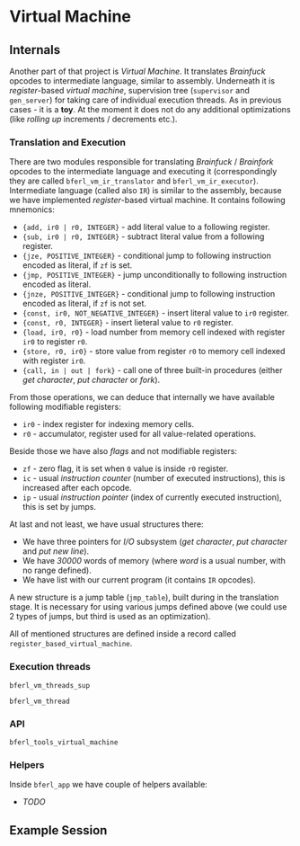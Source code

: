 # Virtual Machine

## Internals

Another part of that project is *Virtual Machine*. It translates *Brainfuck* opcodes to intermediate language, similar to assembly. Underneath it is *register*-based *virtual machine*, supervision tree (`supervisor` and `gen_server`) for taking care of individual execution threads. As in previous cases - it is a **toy**. At the moment it does not do any additional optimizations (like *rolling up* increments / decrements etc.).

### Translation and Execution

There are two modules responsible for translating *Brainfuck* / *Brainfork* opcodes to the intermediate language and executing it (correspondingly they are called `bferl_vm_ir_translator` and `bferl_vm_ir_executor`). Intermediate language (called also `IR`) is similar to the assembly, because we have implemented *register*-based virtual machine. It contains following mnemonics:

- `{add, ir0 | r0, INTEGER}` - add literal value to a following register.
- `{sub, ir0 | r0, INTEGER}` - subtract literal value from a following register.
- `{jze, POSITIVE_INTEGER}` - conditional jump to following instruction encoded as literal, if `zf` is set.
- `{jmp, POSITIVE_INTEGER}` - jump unconditionally to following instruction encoded as literal.
- `{jnze, POSITIVE_INTEGER}` - conditional jump to following instruction encoded as literal, if `zf` is not set.
- `{const, ir0, NOT_NEGATIVE_INTEGER}` - insert literal value to `ir0` register.
- `{const, r0, INTEGER}` - insert lieteral value to `r0` register.
- `{load, ir0, r0}` - load number from memory cell indexed with register `ir0` to register `r0`.
- `{store, r0, ir0}` - store value from register `r0` to memory cell indexed with register `ir0`.
- `{call, in | out | fork}` - call one of three built-in procedures (either *get character*, *put character* or *fork*).

From those operations, we can deduce that internally we have available following modifiable registers:

- `ir0` - index register for indexing memory cells.
- `r0` - accumulator, register used for all value-related operations.

Beside those we have also *flags* and not modifiable registers:

- `zf` - zero flag, it is set when `0` value is inside `r0` register.
- `ic` - usual *instruction counter* (number of executed instructions), this is increased after each opcode.
- `ip` - usual *instruction pointer* (index of currently executed instruction), this is set by jumps.

At last and not least, we have usual structures there:

- We have three pointers for *I/O* subsystem (*get character*, *put character* and *put new line*).
- We have *30000* words of memory (where *word* is a usual number, with no range defined).
- We have list with our current program (it contains `IR` opcodes).

A new structure is a jump table (`jmp_table`), built during in the translation stage. It is necessary for using various jumps defined above (we could use 2 types of jumps, but third is used as an optimization).

All of mentioned structures are defined inside a record called `register_based_virtual_machine`.

### Execution threads

`bferl_vm_threads_sup`

`bferl_vm_thread`

### API

`bferl_tools_virtual_machine`

### Helpers

Inside `bferl_app` we have couple of helpers available:

- *TODO*

## Example Session
